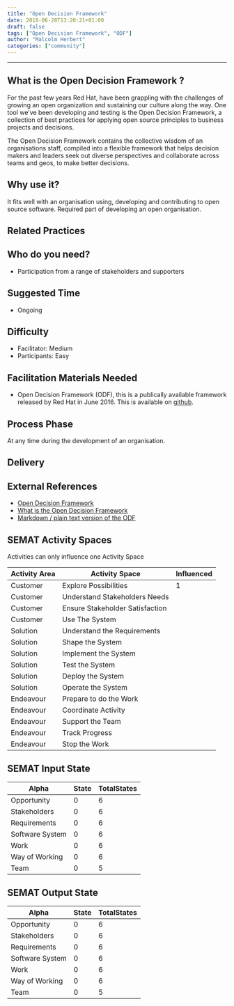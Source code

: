 ```yaml
---
title: "Open Decision Framework"
date: 2018-06-28T13:20:21+01:00
draft: false
tags: ["Open Decision Framework", "ODF"]
author: "Malcolm Herbert"
categories: ["community"]
---
```


---


## What is the Open Decision Framework ?

For the past few years Red Hat, have been grappling with the challenges of growing an open organization and sustaining our culture along the way. One tool we’ve been developing and testing is the Open Decision Framework, a collection of best practices for applying open source principles to business projects and decisions.

The Open Decision Framework contains the collective wisdom of an organisations staff, compiled into a flexible framework that helps decision makers and leaders seek out diverse perspectives and collaborate across teams and geos, to make better decisions.


## Why use  it?

It fits well with an organisation using, developing and contributing to open source software. Required part of developing an open organisation.


## Related Practices


## Who do you need?

- Participation from a range of stakeholders and supporters


## Suggested Time

- Ongoing


## Difficulty
- Facilitator: Medium
- Participants: Easy


## Facilitation Materials Needed

* Open Decision Framework (ODF), this is a publically available framework released by Red Hat in June 2016. This is available on [github](https://github.com/red-hat-people-team/open-decision-framework).


## Process Phase

At any time during the development of an organisation.

## Delivery

## External References

* [Open Decision Framework](https://github.com/red-hat-people-team/open-decision-framework)
* [What is the Open Decision Framework](https://opensource.com/open-organization/resources/open-decision-framework)
* [Markdown / plain text version of the ODF](https://github.com/red-hat-people-team/open-decision-framework/blob/master/ODF-community.md)

## SEMAT Activity Spaces

Activities can only influence one Activity Space

| Activity Area | Activity Space | Influenced |
|---------------|----------------|------------|
|Customer|Explore Possibilities|1|
|Customer|Understand Stakeholders Needs||
|Customer|Ensure Stakeholder Satisfaction||
|Customer|Use The System||
|Solution|Understand the Requirements||
|Solution|Shape the System||
|Solution|Implement the System||
|Solution|Test the System||
|Solution|Deploy the System||
|Solution|Operate the System||
|Endeavour|Prepare to do the Work||
|Endeavour|Coordinate Activity||
|Endeavour|Support the Team||
|Endeavour|Track Progress||
|Endeavour|Stop the Work||


## SEMAT Input State

Alpha | State | TotalStates
---| --- | ---
Opportunity|0|6
Stakeholders|0|6
Requirements|0|6
Software System|0|6
Work|0|6
Way of Working|0|6
Team|0|5


## SEMAT Output State

Alpha | State | TotalStates
---| --- | ---
Opportunity|0|6
Stakeholders|0|6
Requirements|0|6
Software System|0|6
Work|0|6
Way of Working|0|6
Team|0|5
